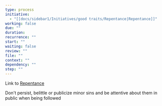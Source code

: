 ```yaml
---
type: process
initiative:
  - "[[docs/sidebar1/Initiatives/good traits/Repentance|Repentance]]"
working: false
due: ""
duration: 
recurrence: ""
start: ""
waiting: false
review: ""
file: ""
context: ""
dependency: ""
step: ""
---
```


Link to [Repentance](docs/sidebar1/Initiatives/good%20traits/Repentance.md)

Don't persist, belittle or publicize minor sins and be attentive about them in public when being followed
